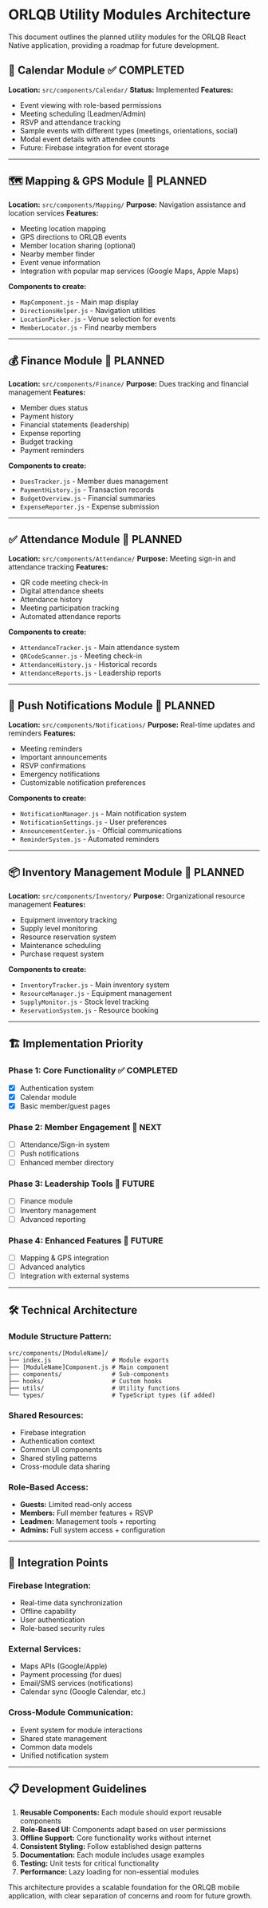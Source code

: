 # ORLQB Utility Modules Architecture

This document outlines the planned utility modules for the ORLQB React Native application, providing a roadmap for future development.

## 📅 **Calendar Module** ✅ **COMPLETED**
**Location:** `src/components/Calendar/`
**Status:** Implemented
**Features:**
- Event viewing with role-based permissions
- Meeting scheduling (Leadmen/Admin)
- RSVP and attendance tracking
- Sample events with different types (meetings, orientations, social)
- Modal event details with attendee counts
- Future: Firebase integration for event storage

---

## 🗺️ **Mapping & GPS Module** 🔄 **PLANNED**
**Location:** `src/components/Mapping/`
**Purpose:** Navigation assistance and location services
**Features:**
- Meeting location mapping
- GPS directions to ORLQB events
- Member location sharing (optional)
- Nearby member finder
- Event venue information
- Integration with popular map services (Google Maps, Apple Maps)

**Components to create:**
- `MapComponent.js` - Main map display
- `DirectionsHelper.js` - Navigation utilities
- `LocationPicker.js` - Venue selection for events
- `MemberLocator.js` - Find nearby members

---

## 💰 **Finance Module** 🔄 **PLANNED**
**Location:** `src/components/Finance/`
**Purpose:** Dues tracking and financial management
**Features:**
- Member dues status
- Payment history
- Financial statements (leadership)
- Expense reporting
- Budget tracking
- Payment reminders

**Components to create:**
- `DuesTracker.js` - Member dues management
- `PaymentHistory.js` - Transaction records
- `BudgetOverview.js` - Financial summaries
- `ExpenseReporter.js` - Expense submission

---

## ✅ **Attendance Module** 🔄 **PLANNED**
**Location:** `src/components/Attendance/`
**Purpose:** Meeting sign-in and attendance tracking
**Features:**
- QR code meeting check-in
- Digital attendance sheets
- Attendance history
- Meeting participation tracking
- Automated attendance reports

**Components to create:**
- `AttendanceTracker.js` - Main attendance system
- `QRCodeScanner.js` - Meeting check-in
- `AttendanceHistory.js` - Historical records
- `AttendanceReports.js` - Leadership reports

---

## 🔔 **Push Notifications Module** 🔄 **PLANNED**
**Location:** `src/components/Notifications/`
**Purpose:** Real-time updates and reminders
**Features:**
- Meeting reminders
- Important announcements
- RSVP confirmations
- Emergency notifications
- Customizable notification preferences

**Components to create:**
- `NotificationManager.js` - Main notification system
- `NotificationSettings.js` - User preferences
- `AnnouncementCenter.js` - Official communications
- `ReminderSystem.js` - Automated reminders

---

## 📦 **Inventory Management Module** 🔄 **PLANNED**
**Location:** `src/components/Inventory/`
**Purpose:** Organizational resource management
**Features:**
- Equipment inventory tracking
- Supply level monitoring
- Resource reservation system
- Maintenance scheduling
- Purchase request system

**Components to create:**
- `InventoryTracker.js` - Main inventory system
- `ResourceManager.js` - Equipment management
- `SupplyMonitor.js` - Stock level tracking
- `ReservationSystem.js` - Resource booking

---

## 🏗️ **Implementation Priority**

### **Phase 1: Core Functionality** ✅ **COMPLETED**
- [x] Authentication system
- [x] Calendar module
- [x] Basic member/guest pages

### **Phase 2: Member Engagement** 🔄 **NEXT**
- [ ] Attendance/Sign-in system
- [ ] Push notifications
- [ ] Enhanced member directory

### **Phase 3: Leadership Tools** 📅 **FUTURE**
- [ ] Finance module
- [ ] Inventory management
- [ ] Advanced reporting

### **Phase 4: Enhanced Features** 📅 **FUTURE**
- [ ] Mapping & GPS integration
- [ ] Advanced analytics
- [ ] Integration with external systems

---

## 🛠️ **Technical Architecture**

### **Module Structure Pattern:**
```
src/components/[ModuleName]/
├── index.js                 # Module exports
├── [ModuleName]Component.js # Main component
├── components/              # Sub-components
├── hooks/                   # Custom hooks
├── utils/                   # Utility functions
└── types/                   # TypeScript types (if added)
```

### **Shared Resources:**
- Firebase integration
- Authentication context
- Common UI components
- Shared styling patterns
- Cross-module data sharing

### **Role-Based Access:**
- **Guests:** Limited read-only access
- **Members:** Full member features + RSVP
- **Leadmen:** Management tools + reporting
- **Admins:** Full system access + configuration

---

## 🔗 **Integration Points**

### **Firebase Integration:**
- Real-time data synchronization
- Offline capability
- User authentication
- Role-based security rules

### **External Services:**
- Maps APIs (Google/Apple)
- Payment processing (for dues)
- Email/SMS services (notifications)
- Calendar sync (Google Calendar, etc.)

### **Cross-Module Communication:**
- Event system for module interactions
- Shared state management
- Common data models
- Unified notification system

---

## 📋 **Development Guidelines**

1. **Reusable Components:** Each module should export reusable components
2. **Role-Based UI:** Components adapt based on user permissions
3. **Offline Support:** Core functionality works without internet
4. **Consistent Styling:** Follow established design patterns
5. **Documentation:** Each module includes usage examples
6. **Testing:** Unit tests for critical functionality
7. **Performance:** Lazy loading for non-essential modules

This architecture provides a scalable foundation for the ORLQB mobile application, with clear separation of concerns and room for future growth.